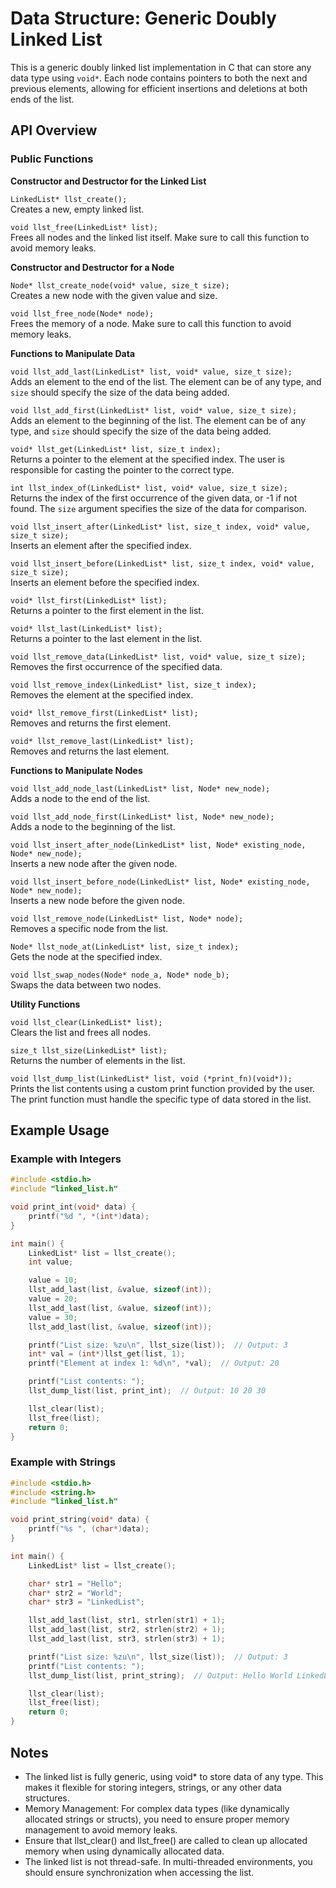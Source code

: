 # Data Structure: Generic Doubly Linked List

This is a generic doubly linked list implementation in C that can store any data type using `void*`. Each node contains pointers to both the next and previous elements, allowing for efficient insertions and deletions at both ends of the list.

## API Overview

### Public Functions

**Constructor and Destructor for the Linked List**

`LinkedList* llst_create();`  
Creates a new, empty linked list.

`void llst_free(LinkedList* list);`  
Frees all nodes and the linked list itself. Make sure to call this function to avoid memory leaks.

**Constructor and Destructor for a Node**

`Node* llst_create_node(void* value, size_t size);`  
Creates a new node with the given value and size.

`void llst_free_node(Node* node);`  
Frees the memory of a node. Make sure to call this function to avoid memory leaks.

**Functions to Manipulate Data**

`void llst_add_last(LinkedList* list, void* value, size_t size);`  
Adds an element to the end of the list. The element can be of any type, and `size` should specify the size of the data being added.

`void llst_add_first(LinkedList* list, void* value, size_t size);`  
Adds an element to the beginning of the list. The element can be of any type, and `size` should specify the size of the data being added.

`void* llst_get(LinkedList* list, size_t index);`  
Returns a pointer to the element at the specified index. The user is responsible for casting the pointer to the correct type.

`int llst_index_of(LinkedList* list, void* value, size_t size);`  
Returns the index of the first occurrence of the given data, or -1 if not found. The `size` argument specifies the size of the data for comparison.

`void llst_insert_after(LinkedList* list, size_t index, void* value, size_t size);`  
Inserts an element after the specified index.

`void llst_insert_before(LinkedList* list, size_t index, void* value, size_t size);`  
Inserts an element before the specified index.

`void* llst_first(LinkedList* list);`  
Returns a pointer to the first element in the list.

`void* llst_last(LinkedList* list);`  
Returns a pointer to the last element in the list.

`void llst_remove_data(LinkedList* list, void* value, size_t size);`  
Removes the first occurrence of the specified data.

`void llst_remove_index(LinkedList* list, size_t index);`  
Removes the element at the specified index.

`void* llst_remove_first(LinkedList* list);`  
Removes and returns the first element.

`void* llst_remove_last(LinkedList* list);`  
Removes and returns the last element.

**Functions to Manipulate Nodes**

`void llst_add_node_last(LinkedList* list, Node* new_node);`  
Adds a node to the end of the list.

`void llst_add_node_first(LinkedList* list, Node* new_node);`  
Adds a node to the beginning of the list.

`void llst_insert_after_node(LinkedList* list, Node* existing_node, Node* new_node);`  
Inserts a new node after the given node.

`void llst_insert_before_node(LinkedList* list, Node* existing_node, Node* new_node);`  
Inserts a new node before the given node.

`void llst_remove_node(LinkedList* list, Node* node);`  
Removes a specific node from the list.

`Node* llst_node_at(LinkedList* list, size_t index);`  
Gets the node at the specified index.

`void llst_swap_nodes(Node* node_a, Node* node_b);`  
Swaps the data between two nodes.

**Utility Functions**

`void llst_clear(LinkedList* list);`  
Clears the list and frees all nodes.

`size_t llst_size(LinkedList* list);`  
Returns the number of elements in the list.

`void llst_dump_list(LinkedList* list, void (*print_fn)(void*));`  
Prints the list contents using a custom print function provided by the user. The print function must handle the specific type of data stored in the list.

## Example Usage

### Example with Integers
```c
#include <stdio.h>
#include "linked_list.h"

void print_int(void* data) {
    printf("%d ", *(int*)data);
}

int main() {
    LinkedList* list = llst_create();
    int value;

    value = 10;
    llst_add_last(list, &value, sizeof(int));
    value = 20;
    llst_add_last(list, &value, sizeof(int));
    value = 30;
    llst_add_last(list, &value, sizeof(int));

    printf("List size: %zu\n", llst_size(list));  // Output: 3
    int* val = (int*)llst_get(list, 1);
    printf("Element at index 1: %d\n", *val);  // Output: 20

    printf("List contents: ");
    llst_dump_list(list, print_int);  // Output: 10 20 30

    llst_clear(list);
    llst_free(list);
    return 0;
}
```
### Example with Strings
```c
#include <stdio.h>
#include <string.h>
#include "linked_list.h"

void print_string(void* data) {
    printf("%s ", (char*)data);
}

int main() {
    LinkedList* list = llst_create();

    char* str1 = "Hello";
    char* str2 = "World";
    char* str3 = "LinkedList";

    llst_add_last(list, str1, strlen(str1) + 1);
    llst_add_last(list, str2, strlen(str2) + 1);
    llst_add_last(list, str3, strlen(str3) + 1);

    printf("List size: %zu\n", llst_size(list));  // Output: 3
    printf("List contents: ");
    llst_dump_list(list, print_string);  // Output: Hello World LinkedList

    llst_clear(list);
    llst_free(list);
    return 0;
}
```

## Notes
- The linked list is fully generic, using void* to store data of any type. This makes it flexible for storing integers, strings, or any other data structures.
- Memory Management: For complex data types (like dynamically allocated strings or structs), you need to ensure proper memory management to avoid memory leaks.
- Ensure that llst_clear() and llst_free() are called to clean up allocated memory when using dynamically allocated data.
- The linked list is not thread-safe. In multi-threaded environments, you should ensure synchronization when accessing the list.

